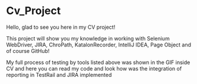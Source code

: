 # Cv_Project

Hello, glad to see you here in my CV project!

This project will show you my knowledge in working with Selenium WebDriver, JIRA, ChroPath, KatalonRecorder, IntelliJ IDEA, Page Object 
and of course GitHub!

My full process of testing by tools listed above was shown in the GIF inside CV 
and here you can read my code and look how was the integration of reporting in TestRail and JIRA implemented
  


